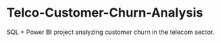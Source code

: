 # Telco-Customer-Churn-Analysis
SQL + Power BI project analyzing customer churn in the telecom sector.
